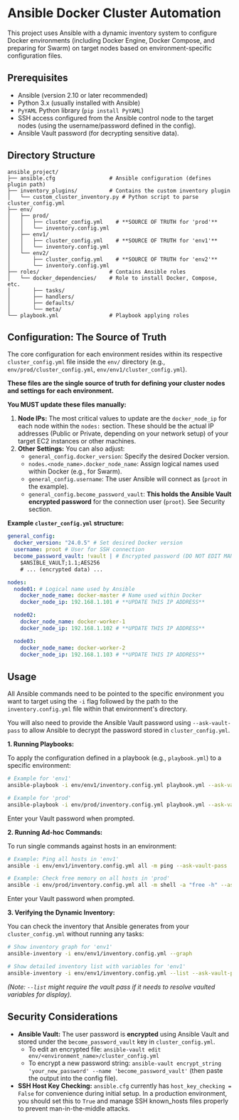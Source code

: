 # Ansible Docker Cluster Automation

This project uses Ansible with a dynamic inventory system to configure Docker environments (including Docker Engine, Docker Compose, and preparing for Swarm) on target nodes based on environment-specific configuration files.

## Prerequisites

- Ansible (version 2.10 or later recommended)
- Python 3.x (usually installed with Ansible)
- `PyYAML` Python library (`pip install PyYAML`)
- SSH access configured from the Ansible control node to the target nodes (using the username/password defined in the config).
- Ansible Vault password (for decrypting sensitive data).

## Directory Structure

```
ansible_project/
├── ansible.cfg                 # Ansible configuration (defines plugin path)
├── inventory_plugins/          # Contains the custom inventory plugin
│   └── custom_cluster_inventory.py # Python script to parse cluster_config.yml
├── env/
│   ├── prod/
│   │   ├── cluster_config.yml    # **SOURCE OF TRUTH for 'prod'**
│   │   └── inventory.config.yml
│   ├── env1/
│   │   ├── cluster_config.yml    # **SOURCE OF TRUTH for 'env1'**
│   │   └── inventory.config.yml
│   └── env2/
│       ├── cluster_config.yml    # **SOURCE OF TRUTH for 'env2'**
│       └── inventory.config.yml
├── roles/                      # Contains Ansible roles
│   └── docker_dependencies/    # Role to install Docker, Compose, etc.
│       ├── tasks/
│       ├── handlers/
│       ├── defaults/
│       └── meta/
└── playbook.yml                # Playbook applying roles
```

## Configuration: The Source of Truth

The core configuration for each environment resides within its respective `cluster_config.yml` file inside the `env/` directory (e.g., `env/prod/cluster_config.yml`, `env/env1/cluster_config.yml`).

**These files are the single source of truth for defining your cluster nodes and settings for each environment.**

**You MUST update these files manually:**

1.  **Node IPs:** The most critical values to update are the `docker_node_ip` for each node within the `nodes:` section. These should be the actual IP addresses (Public or Private, depending on your network setup) of your target EC2 instances or other machines.
2.  **Other Settings:** You can also adjust:
    - `general_config.docker_version`: Specify the desired Docker version.
    - `nodes.<node_name>.docker_node_name`: Assign logical names used within Docker (e.g., for Swarm).
    - `general_config.username`: The user Ansible will connect as (`proot` in the example).
    - `general_config.become_password_vault`: **This holds the Ansible Vault encrypted password** for the connection user (`proot`). See Security section.

**Example `cluster_config.yml` structure:**

```yaml
general_config:
  docker_version: "24.0.5" # Set desired Docker version
  username: proot # User for SSH connection
  become_password_vault: !vault | # Encrypted password (DO NOT EDIT MANUALLY)
    $ANSIBLE_VAULT;1.1;AES256
    # ... (encrypted data) ...

nodes:
  node01: # Logical name used by Ansible
    docker_node_name: docker-master # Name used within Docker
    docker_node_ip: 192.168.1.101 # **UPDATE THIS IP ADDRESS**

  node02:
    docker_node_name: docker-worker-1
    docker_node_ip: 192.168.1.102 # **UPDATE THIS IP ADDRESS**

  node03:
    docker_node_name: docker-worker-2
    docker_node_ip: 192.168.1.103 # **UPDATE THIS IP ADDRESS**
```

## Usage

All Ansible commands need to be pointed to the specific environment you want to target using the `-i` flag followed by the path to the `inventory.config.yml` file within that environment's directory.

You will also need to provide the Ansible Vault password using `--ask-vault-pass` to allow Ansible to decrypt the password stored in `cluster_config.yml`.

**1. Running Playbooks:**

To apply the configuration defined in a playbook (e.g., `playbook.yml`) to a specific environment:

```bash
# Example for 'env1'
ansible-playbook -i env/env1/inventory.config.yml playbook.yml --ask-vault-pass

# Example for 'prod'
ansible-playbook -i env/prod/inventory.config.yml playbook.yml --ask-vault-pass
```

Enter your Vault password when prompted.

**2. Running Ad-hoc Commands:**

To run single commands against hosts in an environment:

```bash
# Example: Ping all hosts in 'env1'
ansible -i env/env1/inventory.config.yml all -m ping --ask-vault-pass

# Example: Check free memory on all hosts in 'prod'
ansible -i env/prod/inventory.config.yml all -m shell -a "free -h" --ask-vault-pass
```

Enter your Vault password when prompted.

**3. Verifying the Dynamic Inventory:**

You can check the inventory that Ansible generates from your `cluster_config.yml` without running any tasks:

```bash
# Show inventory graph for 'env1'
ansible-inventory -i env/env1/inventory.config.yml --graph

# Show detailed inventory list with variables for 'env1'
ansible-inventory -i env/env1/inventory.config.yml --list --ask-vault-pass
```

_(Note: `--list` might require the vault pass if it needs to resolve vaulted variables for display)._

## Security Considerations

- **Ansible Vault:** The user password is **encrypted** using Ansible Vault and stored under the `become_password_vault` key in `cluster_config.yml`.
  - To edit an encrypted file: `ansible-vault edit env/<environment_name>/cluster_config.yml`
  - To encrypt a new password string: `ansible-vault encrypt_string 'your_new_password' --name 'become_password_vault'` (then paste the output into the config file).
- **SSH Host Key Checking:** `ansible.cfg` currently has `host_key_checking = False` for convenience during initial setup. In a production environment, you should set this to `True` and manage SSH known_hosts files properly to prevent man-in-the-middle attacks.
